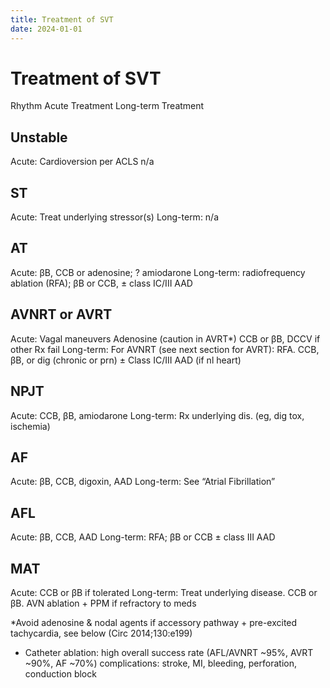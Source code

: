 ```yaml
---
title: Treatment of SVT
date: 2024-01-01
---
```

# Treatment of SVT

Rhythm Acute Treatment Long-term Treatment
## Unstable
Acute: Cardioversion per ACLS
n/a
## ST
Acute: Treat underlying stressor(s)
Long-term: n/a
## AT
Acute: βB, CCB or adenosine; ? amiodarone
Long-term: radiofrequency ablation (RFA); βB or CCB, ± class IC/III AAD
## AVNRT or AVRT
Acute: Vagal maneuvers
Adenosine (caution in AVRT*)
CCB or βB, DCCV if other Rx fail
Long-term: For AVNRT (see next section for AVRT):
RFA. CCB, βB, or dig (chronic or prn)
± Class IC/III AAD (if nl heart)
## NPJT
Acute: CCB, βB, amiodarone
Long-term: Rx underlying dis. (eg, dig tox, ischemia)
## AF
Acute: βB, CCB, digoxin, AAD
Long-term: See “Atrial Fibrillation”
## AFL
Acute: βB, CCB, AAD
Long-term: RFA; βB or CCB ± class III AAD
## MAT
Acute: CCB or βB if tolerated
Long-term: Treat underlying disease. CCB or βB.
AVN ablation + PPM if refractory to meds

*Avoid adenosine & nodal agents if accessory pathway + pre-excited tachycardia, see below (Circ 2014;130:e199)
* Catheter ablation: high overall success rate (AFL/AVNRT ~95%, AVRT ~90%, AF ~70%)
complications: stroke, MI, bleeding, perforation, conduction block

